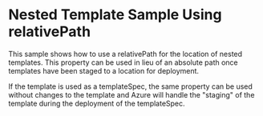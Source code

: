 # Nested Template Sample Using relativePath

This sample shows how to use a relativePath for the location of nested templates.  This property can be used in lieu of an absolute path once templates have been staged to a location for deployment.

If the template is used as a templateSpec, the same property can be used without changes to the template and Azure will handle the "staging" of the template during the deployment of the templateSpec.
